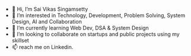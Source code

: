 - 👋 Hi, I’m Sai Vikas Singamsetty 
- 👀 I’m interested in Technology, Development, Problem Solving, System Design, AI and Collaboration
- 🌱 I’m currently learning Web Dev, DSA & System Design
- 💞️ I’m looking to collaborate on startups and public projects using my skillset
- 📫 reach me on Linkedin.

<!---
saivikassingamsetty/saivikassingamsetty is a ✨ special ✨ repository because its `README.md` (this file) appears on your GitHub profile.
You can click the Preview link to take a look at your changes.
--->
